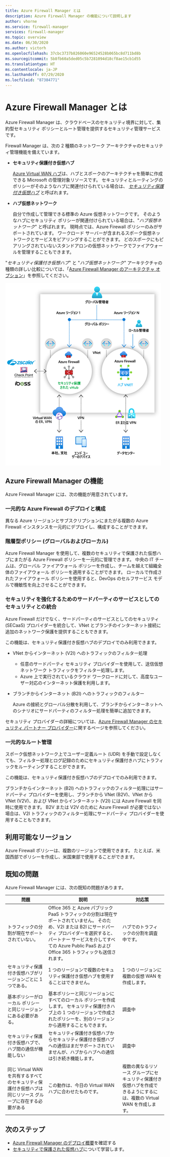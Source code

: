 ```yaml
---
title: Azure Firewall Manager とは
description: Azure Firewall Manager の機能について説明します
author: vhorne
ms.service: firewall-manager
services: firewall-manager
ms.topic: overview
ms.date: 06/30/2020
ms.author: victorh
ms.openlocfilehash: 37cbc3737b826060e96524528b065bc8d711bd8b
ms.sourcegitcommit: 5b8fb60a5ded05c5b7281094d18cf8ae15cb1d55
ms.translationtype: HT
ms.contentlocale: ja-JP
ms.lasthandoff: 07/29/2020
ms.locfileid: "87384771"
---
```

# <a name="what-is-azure-firewall-manager"></a>Azure Firewall Manager とは

Azure Firewall Manager は、クラウドベースのセキュリティ境界に対して、集約型セキュリティ ポリシーとルート管理を提供するセキュリティ管理サービスです。 

Firewall Manager は、次の 2 種類のネットワーク アーキテクチャのセキュリティ管理機能を備えています。

- **セキュリティ保護付き仮想ハブ**

   [Azure Virtual WAN ハブ](../virtual-wan/virtual-wan-about.md#resources)は、ハブとスポークのアーキテクチャを簡単に作成できる Microsoft の管理対象リソースです。 セキュリティとルーティングのポリシーがそのようなハブに関連付けられている場合は、 *[セキュリティ保護付き仮想ハブ](secured-virtual-hub.md)* と呼ばれます。 
- **ハブ仮想ネットワーク**

   自分で作成して管理できる標準の Azure 仮想ネットワークです。 そのようなハブにセキュリティ ポリシーが関連付けられている場合は、"*ハブ仮想ネットワーク*" と呼ばれます。 現時点では、Azure Firewall ポリシーのみがサポートされています。 ワークロード サーバーが含まれるスポーク仮想ネットワークとサービスをピアリングすることができます。 どのスポークにもピアリングされていないスタンドアロンの仮想ネットワークでファイアウォールを管理することもできます。

"*セキュリティ保護付き仮想ハブ*" と "*ハブ仮想ネットワーク*" アーキテクチャの種類の詳しい比較については、「[Azure Firewall Manager のアーキテクチャ オプション](vhubs-and-vnets.md)」を参照してください。

![Firewall Manager](media/overview/trusted-security-partners.png)

## <a name="azure-firewall-manager-features"></a>Azure Firewall Manager の機能

Azure Firewall Manager には、次の機能が用意されています。

### <a name="central-azure-firewall-deployment-and-configuration"></a>一元的な Azure Firewall のデプロイと構成

異なる Azure リージョンとサブスクリプションにまたがる複数の Azure Firewall インスタンスを一元的にデプロイし、構成することができます。 

### <a name="hierarchical-policies-global-and-local"></a>階層型ポリシー (グローバルおよびローカル)

Azure Firewall Manager を使用して、複数のセキュリティで保護された仮想ハブにまたがる Azure Firewall ポリシーを一元的に管理できます。 中央の IT チームは、グローバル ファイアウォール ポリシーを作成し、チームを越えて組織全体のファイアウォール ポリシーを適用することができます。 ローカルで作成されたファイアウォール ポリシーを使用すると、DevOps のセルフサービス モデルで機敏性を向上させることができます。

### <a name="integrated-with-third-party-security-as-a-service-for-advanced-security"></a>セキュリティを強化するためのサードパーティのサービスとしてのセキュリティとの統合

Azure Firewall だけでなく、サードパーティのサービスとしてのセキュリティ (SECaaS) プロバイダーを統合して、VNet とブランチのインターネット接続に追加のネットワーク保護を提供することもできます。

この機能は、セキュリティ保護付き仮想ハブのデプロイでのみ利用できます。

- VNet からインターネット (V2I) へのトラフィックのフィルター処理

   - 任意のサードパーティ セキュリティ プロバイダーを使用して、送信仮想ネットワーク トラフィックをフィルター処理します。
   - Azure 上で実行されているクラウド ワークロードに対して、高度なユーザー対応のインターネット保護を利用します。

- ブランチからインターネット (B2I) へのトラフィックのフィルター

   Azure の接続とグローバル分散を利用して、ブランチからインターネットへのシナリオにサードパーティのフィルター処理を簡単に追加できます。

セキュリティ プロバイダーの詳細については、[Azure Firewall Manager のセキュリティ パートナー プロバイダー](trusted-security-partners.md)に関するページを参照してください。

### <a name="centralized-route-management"></a>一元的なルート管理

スポーク仮想ネットワーク上でユーザー定義ルート (UDR) を手動で設定しなくても、フィルター処理とログ記録のためにセキュリティ保護付きハブにトラフィックをルーティングすることができます。 

この機能は、セキュリティ保護付き仮想ハブのデプロイでのみ利用できます。

ブランチからインターネット (B2I) へのトラフィックのフィルター処理にはサードパーティ プロバイダーを使用し、ブランチから VNet (B2V)、VNet から VNet (V2V)、および VNet からインターネット (V2I) には Azure Firewall を同時に使用できます。 B2V または V2V のために Azure Firewall が必要ではない場合は、V2I トラフィックのフィルター処理にサードパーティ プロバイダーを使用することもできます。 

## <a name="region-availability"></a>利用可能なリージョン

Azure Firewall ポリシーは、複数のリージョンで使用できます。 たとえば、米国西部でポリシーを作成し、米国東部で使用することができます。 

## <a name="known-issues"></a>既知の問題

Azure Firewall Manager には、次の既知の問題があります。

|問題  |説明  |対応策  |
|---------|---------|---------|
|トラフィックの分割が現在サポートされていない。|Office 365 と Azure パブリック PaaS トラフィックの分割は現在サポートされていません。 そのため、V2I または B2I にサードパーティ プロバイダーを選択すると、パートナー サービスを介してすべての Azure Public PaaS および Office 365 トラフィックも送信されます。|ハブでのトラフィックの分割を調査中です。
|セキュリティ保護付き仮想ハブがリージョンごとに 1 つである。|1 つのリージョンで複数のセキュリティ保護付き仮想ハブを使用することはできません。|1 つのリージョンに複数の仮想 WAN を作成します。|
|基本ポリシーがローカル ポリシーと同じリージョンにある必要がある。|基本ポリシーと同じリージョンにすべてのローカル ポリシーを作成します。 セキュリティ保護付きハブ上の 1 つのリージョンで作成されたポリシーを、別のリージョンから適用することもできます。|調査中|
|セキュリティ保護付き仮想ハブで、ハブ間の通信が機能しない|セキュリティ保護付き仮想ハブからセキュリティ保護付き仮想ハブへの通信はまだサポートされていませんが、ハブからハブへの通信は引き続き機能します。|調査中|
|同じ Virtual WAN を共有するすべてのセキュリティ保護付き仮想ハブは同じリソース グループに存在する必要がある|この動作は、今日の Virtual WAN ハブに合わせたものです。|複数の異なるリソース グループにセキュリティ保護付き仮想ハブを作成できるようにするには、複数の Virtual WAN を作成します。|

## <a name="next-steps"></a>次のステップ

- [Azure Firewall Manager のデプロイ概要](deployment-overview.md)を確認する
- [セキュリティで保護された仮想ハブ](secured-virtual-hub.md)について学習します。
